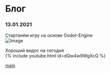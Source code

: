 # Блог

### 13.01.2021
Стартанём игру на основе Godot-Engine <br />
![Image](https://icons.iconarchive.com/icons/papirus-team/papirus-apps/32/godot-icon.png) <br />

Хороший видос на сегодня <br />
{% include youtube.html id=dQw4w9WgXcQ %} <br />

[main](https://poolsar42.github.io/non-violent)
